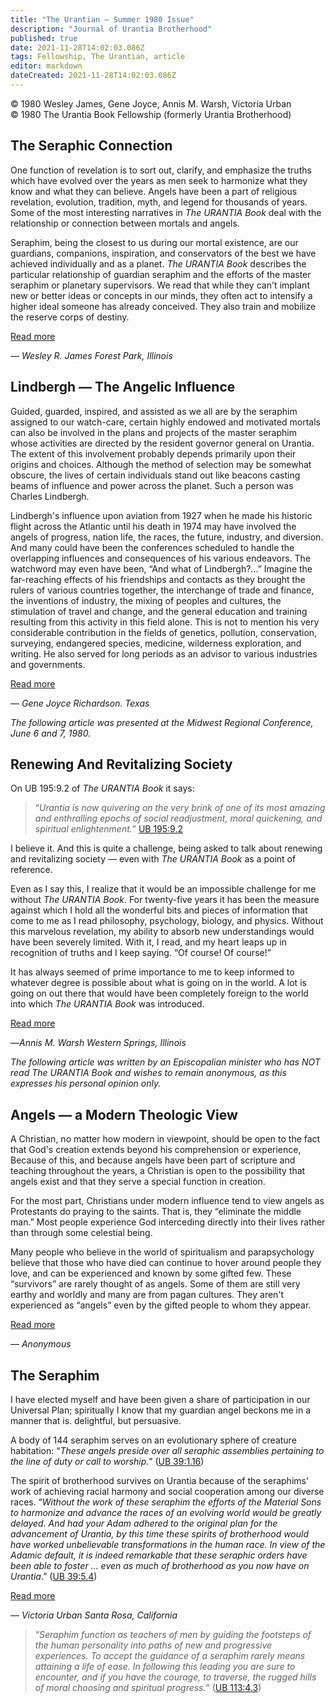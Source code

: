 ```yaml
---
title: "The Urantian — Summer 1980 Issue"
description: "Journal of Urantia Brotherhood"
published: true
date: 2021-11-28T14:02:03.086Z
tags: Fellowship, The Urantian, article
editor: markdown
dateCreated: 2021-11-28T14:02:03.086Z
---
```


<p class="v-card v-sheet theme--light grey lighten-3 px-2">© 1980 Wesley James, Gene Joyce, Annis M. Warsh, Victoria Urban<br>© 1980 The Urantia Book Fellowship (formerly Urantia Brotherhood)</p>

## The Seraphic Connection

One function of revelation is to sort out, clarify, and emphasize the truths which have evolved over the years as men seek to harmonize what they know and what they can believe. Angels have been a part of religious revelation, evolution, tradition, myth, and legend for thousands of years. Some of the most interesting narratives in _The URANTIA Book_ deal with the relationship or connection between mortals and angels.

Seraphim, being the closest to us during our mortal existence, are our guardians, companions, inspiration, and conservators of the best we have achieved individually and as a planet. _The URANTIA Book_ describes the particular relationship of guardian seraphim and the efforts of the master seraphim or planetary supervisors. We read that while they can't implant new or better ideas or concepts in our minds, they often act to intensify a higher ideal someone has already conceived. They also train and mobilize the reserve corps of destiny.

[Read more](/en/article/Wesley_James/The_seraphic_connection)

— _Wesley R. James_
_Forest Park, Illinois_

## Lindbergh — The Angelic Influence

Guided, guarded, inspired, and assisted as we all are by the seraphim assigned to our watch-care, certain highly endowed and motivated mortals can also be involved in the plans and projects of the master seraphim whose activities are directed by the resident governor general on Urantia. The extent of this involvement probably depends primarily upon their origins and choices. Although the method of selection may be somewhat obscure, the lives of certain individuals stand out like beacons casting beams of influence and power across the planet. Such a person was Charles Lindbergh.

Lindbergh's influence upon aviation from 1927 when he made his historic flight across the Atlantic until his death in 1974 may have involved the angels of progress, nation life, the races, the future, industry, and diversion. And many could have been the conferences scheduled to handle the overlapping influences and consequences of his various endeavors. The watchword may even have been, “And what of Lindbergh?...” Imagine the far-reaching effects of his friendships and contacts as they brought the rulers of various countries together, the interchange of trade and finance, the inventions of industry, the mixing of peoples and cultures, the stimulation of travel and change, and the general education and training resulting from this activity in this field alone. This is not to mention his very considerable contribution in the fields of genetics, pollution, conservation, surveying, endangered species, medicine, wilderness exploration, and writing. He also served for long periods as an advisor to various industries and governments.

[Read more](/en/article/Gene_Joyce/Lindbergh_The_angelic_influence)

— _Gene Joyce_
_Richardson. Texas_

_The following article was presented at the Midwest Regional Conference, June 6 and 7, 1980._

## Renewing And Revitalizing Society

On UB 195:9.2 of _The URANTIA Book_ it says:

> “_Urantia is now quivering on the very brink of one of its most amazing and enthralling epochs of social readjustment, moral quickening, and spiritual enlightenment._” [UB 195:9.2](/en/The_Urantia_Book/195#p9_2)

I believe it. And this is quite a challenge, being asked to talk about renewing and revitalizing society — even with _The URANTIA Book_ as a point of reference.

Even as I say this, I realize that it would be an impossible challenge for me without _The URANTIA Book_. For twenty-five years it has been the measure against which I hold all the wonderful bits and pieces of information that come to me as I read philosophy, psychology, biology, and physics. Without this marvelous revelation, my ability to absorb new understandings would have been severely limited. With it, I read, and my heart leaps up in recognition of truths and I keep saying. “Of course! Of course!”

It has always seemed of prime importance to me to keep informed to whatever degree is possible about what is going on in the world. A lot is going on out there that would have been completely foreign to the world into which _The URANTIA Book_ was introduced.

[Read more](/en/article/Annis_M_Warsh/Renewing_and_revitalizing_society)

—_Annis M. Warsh_
_Western Springs, Illinois_

_The following article was written by an Episcopalian minister who has NOT read _The URANTIA Book_ and wishes to remain anonymous, as this expresses his personal opinion only._

## Angels — a Modern Theologic View

A Christian, no matter how modern in viewpoint, should be open to the fact that God's creation extends beyond his comprehension or experience, Because of this, and because angels have been part of scripture and teaching throughout the years, a Christian is open to the possibility that angels exist and that they serve a special function in creation.

For the most part, Christians under modern influence tend to view angels as Protestants do praying to the saints. That is, they “eliminate the middle man.” Most people experience God interceding directly into their lives rather than through some celestial being.

Many people who believe in the world of spiritualism and parapsychology believe that those who have died can continue to hover around people they love, and can be experienced and known by some gifted few. These “survivors” are rarely thought of as angels. Some of them are still very earthy and worldly and many are from pagan cultures. They aren't experienced as “angels” even by the gifted people to whom they appear.

[Read more](/en/article/The_Urantian/Angels_A_modern_theologic_view)

— _Anonymous_


## The Seraphim

I have elected myself and have been given a share of participation in our Universal Plan; spiritually I know that my guardian angel beckons me in a manner that is. delightful, but persuasive.

A body of 144 seraphim serves on an evolutionary sphere of creature habitation: “_These angels preside over all seraphic assemblies pertaining to the line of duty or call to worship._” ([UB 39:1.16](/en/The_Urantia_Book/39#p1_16))

The spirit of brotherhood survives on Urantia because of the seraphims' work of achieving racial harmony and social cooperation among our diverse races. “_Without the work of these seraphim the efforts of the Material Sons to harmonize and advance the races of an evolving world would be greatly delayed. And had your Adam adhered to the original plan for the advancement of Urantia, by this time these spirits of brotherhood would have worked unbelievable transformations in the human race. In view of the Adamic default, it is indeed remarkable that these seraphic orders have been able to foster ... even as much of brotherhood as you now have on Urantia_.” ([UB 39:5.4](/en/The_Urantia_Book/39#p5_4))

[Read more](/en/article/Victoria_Urban/The_seraphim)

— _Victoria Urban_
_Santa Rosa, California_

> “_Seraphim function as teachers of men by guiding the footsteps of the human personality into paths of new and progressive experiences. To accept the guidance of a seraphim rarely means attaining a life of ease. In following this leading you are sure to encounter, and if you have the courage, to traverse, the rugged hills of moral choosing and spiritual progress._” ([UB 113:4.3](/en/The_Urantia_Book/113#p4_3))

